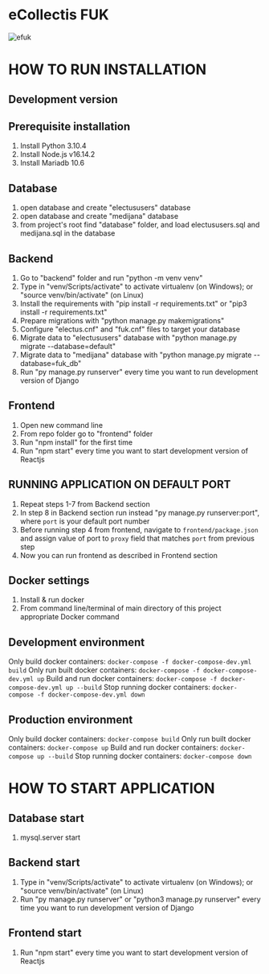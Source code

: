 # eCollectis FUK
![efuk](https://github.com/user-attachments/assets/b40e1a41-31d3-4cfc-8b37-4ce7a2babf92)

# HOW TO RUN INSTALLATION

## Development version

## Prerequisite installation
1) Install Python 3.10.4 
2) Install Node.js v16.14.2
3) Install Mariadb 10.6

## Database
1) open database and create "electususers" database
2) open database and create "medijana" database
3) from project's root find "database" folder, and load electususers.sql and medijana.sql in the database

## Backend
1) Go to "backend" folder and run "python -m venv venv"
2) Type in "venv/Scripts/activate" to activate virtualenv (on Windows); or "source venv/bin/activate" (on Linux)
3) Install the requirements with "pip install -r requirements.txt" or "pip3 install -r requirements.txt"
4) Prepare migrations with "python manage.py makemigrations"
5) Configure "electus.cnf" and "fuk.cnf" files to target your database
6) Migrate data to "electususers" database with "python manage.py migrate --database=default" 
7) Migrate data to "medijana" database with "python manage.py migrate --database=fuk_db"
8) Run "py manage.py runserver" every time you want to run development version of Django


## Frontend
1) Open new command line
2) From repo folder go to "frontend" folder
3) Run "npm install" for the first time
4) Run "npm start" every time you want to start development version of Reactjs


## RUNNING APPLICATION ON DEFAULT PORT
1) Repeat steps 1-7 from Backend section
2) In step 8 in Backend section run instead "py manage.py runserver:port", where `port` is your default port number
3) Before running step 4 from frontend, navigate to `frontend/package.json` and assign value of port to `proxy` field that matches `port` from previous step
4) Now you can run frontend as described in Frontend section


## Docker settings
1. Install & run docker
2. From command line/terminal of main directory of this project appropriate Docker command

## Development environment
Only build docker containers:
```docker-compose -f docker-compose-dev.yml build```
Only run built docker containers:
```docker-compose -f docker-compose-dev.yml up```
Build and run docker containers:
```docker-compose -f docker-compose-dev.yml up --build```
Stop running docker containers:
```docker-compose -f docker-compose-dev.yml down```

## Production environment
Only build docker containers:
```docker-compose build```
Only run built docker containers:
```docker-compose up```
Build and run docker containers:
```docker-compose up --build```
Stop running docker containers:
```docker-compose down```


# HOW TO START APPLICATION

## Database start
1) mysql.server start

## Backend start
1) Type in "venv/Scripts/activate" to activate virtualenv (on Windows); or "source venv/bin/activate" (on Linux)
2) Run "py manage.py runserver" or "python3 manage.py runserver" every time you want to run development version of Django

## Frontend start
1) Run "npm start" every time you want to start development version of Reactjs
